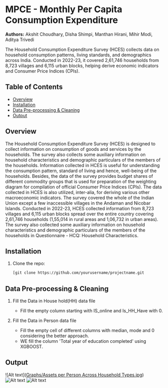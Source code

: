# MPCE - Monthly Per Capita Consumption Expenditure

**Authors:** 
Akshit Choudhary, Disha Shimpi, Manthan Hirani, Mihir Modi, Aditya Trivedi

The Household Consumption Expenditure Survey (HCES) collects data on household consumption patterns, living standards, and demographics across India. Conducted in 2022-23, it covered 2,61,746 households from 8,723 villages and 6,115 urban blocks, helping derive economic indicators and Consumer Price Indices (CPIs).

## Table of Contents
- [Overview](#overview)
- [Installation](#installation)
- [Data Pre-processing & Cleaning](#Data_Cleaning_&_Pre-processing)
- [Output](#output)

## Overview
The Household Consumption Expenditure Survey (HCES) is designed to collect information
on consumption of goods and services by the households. The survey also collects some
auxiliary information on household characteristics and demographic particulars of the
members of the households. Information collected in HCES is useful for understanding the
consumption pattern, standard of living and hence, well-being of the households. Besides,
the data of the survey provides budget shares of different commodity groups that is used for
preparation of the weighting diagram for compilation of official Consumer Price Indices
(CPIs). The data collected in HCES is also utilized, inter-alia, for deriving various other
macroeconomic indicators. The survey covered the whole of the Indian Union except a few
inaccessible villages in the Andaman and Nicobar Islands. Conducted in 2022-23, HCES
collected information from 8,723 villages and 6,115 urban blocks spread over the entire
country covering 2,61,746 households (1,55,014 in rural areas and 1,06,732 in urban
areas). The survey also collected some auxiliary information on household characteristics
and demographic particulars of the members of the households in Questionnaire - HCQ:
Household Characteristics.

## Installation
1. Clone the repo:
   ```bash
   [git clone https://github.com/yourusername/projectname.git

## Data Pre-processing & Cleaning
1. Fill the Data in House hold(HH) data file
      - Fill the empty column starting with IS_online and Is_HH_Have with 0.

2. Fill the Data in Person data file
      - Fill the empty cell of different columns with median, mode and 0 considering the better approach.
      - WE fill the column 'Total year of education completed' using XGBOOST.

## Output
   ![Alt text]([Graphs/Assets per Person Across Household Types.jpg](https://github.com/ChoudharyyAK/Brainy-Bots-MPCE/blob/main/Graphs/Assets%20per%20Person%20Across%20Household%20Types.jpg))
   ![Alt text](https://github.com/ChoudharyyAK/Brainy-Bots-MPCE/blob/main/Graphs/Distribution%20of%20Household%20Test.jpg)
   ![Alt text](https://github.com/ChoudharyyAK/Brainy-Bots-MPCE/blob/main/Graphs/Percentage%20of%20Households%20Owning%20Different%20Assets.jpg)



